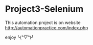 # Project3-Selenium

This automation project is on website
http://automationpractice.com/index.php

enjoy ╰(*°▽°*)╯
